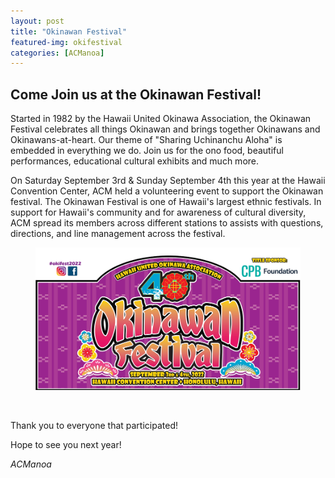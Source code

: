 ```yaml
---
layout: post
title: "Okinawan Festival"
featured-img: okifestival
categories: [ACManoa]
---
```


## Come Join us at the Okinawan Festival!

Started in 1982 by the Hawaii United Okinawa Association, the Okinawan Festival celebrates all things Okinawan and brings together Okinawans and Okinawans-at-heart. Our theme of "Sharing Uchinanchu Aloha" is embedded in everything we do.  Join us for the ono food, beautiful performances, educational cultural exhibits and much more.

On Saturday September 3rd & Sunday September 4th this year at the Hawaii Convention Center, ACM held a volunteering event to support the Okinawan festival. The Okinawan Festival is one of Hawaii's largest ethnic festivals. In support for Hawaii's community and for awareness of cultural diversity, ACM spread its members across different stations to assists with questions, directions, and line management across the festival. 



<center>
	<figure class="full">
	    <img src="/assets/img/posts/okifestival.PNG" data-featherlight data-featherlight-target-attr="src">
	</figure>
</center>



<br>

Thank you to everyone that participated!

Hope to see you next year!

_ACManoa_  

<link href="//cdn.rawgit.com/noelboss/featherlight/1.7.13/release/featherlight.min.css" type="text/css" rel="stylesheet" />
<script src="//code.jquery.com/jquery-latest.js"></script>
<script src="//cdn.rawgit.com/noelboss/featherlight/1.7.13/release/featherlight.min.js" type="text/javascript" charset="utf-8"></script>
<style>
